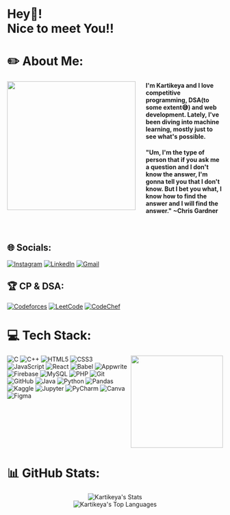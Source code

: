 # Hey👋! <br>Nice to meet You!!

# ✏️ About Me:

<img align="left" height="300" style="margin-right: 1.5rem" src="https://github.com/Anmol-Baranwal/Cool-GIFs-For-GitHub/assets/74038190/9be4d344-6782-461a-b5a6-32a07bf7b34e"  />

#### I'm Kartikeya and I love competitive programming, DSA(to some extent😅) and web development. Lately, I've been diving into machine learning, mostly just to see what's possible.

#### "Um, I'm the type of person that if you ask me a question and I don't know the answer, I'm gonna tell you that I don't know. But I bet you what, I know how to find the answer and I will find the answer." ~Chris Gardner

<br clear="both">

## 🌐 Socials:

[![Instagram](https://img.shields.io/badge/Instagram-%23E4405F.svg?logo=Instagram&logoColor=white)](https://www.instagram.com/kartikeya_042/)
[![LinkedIn](https://img.shields.io/badge/LinkedIn-%230077B5.svg?logo=linkedin&logoColor=white)](https://www.linkedin.com/in/kartikeya-singh-5409b7292/)
[![Gmail](https://img.shields.io/badge/Gmail-D14836?logo=gmail&logoColor=white)](https://mail.google.com/mail/u/0/#inbox?compose=CllgCKCCSfqRllqxjtMdjtMQHxqbchlbxKbtrfPsNKHxXVNKQgfGknLfxwwstpSJhbZlhWdsbSV)

## 🏆 CP & DSA:

[![Codeforces](https://img.shields.io/badge/Codeforces-%234CC61E.svg?logo=Codeforces&logoColor=white)](https://codeforces.com/profile/kartikeyasingh042)
[![LeetCode](https://img.shields.io/badge/LeetCode-%23FFA116.svg?logo=LeetCode&logoColor=white)](https://leetcode.com/u/kartikeya042/)
[![CodeChef](https://img.shields.io/badge/CodeChef-%23A52A2A.svg?logo=CodeChef&logoColor=white)](https://www.codechef.com/users/kartikeya042)

# 💻 Tech Stack:

<img align="right" height="215" src="https://user-images.githubusercontent.com/74038190/214375117-d7fc8261-fff2-4b2a-826f-b917ff005e54.gif"  />

![C](https://img.shields.io/badge/C-A8B9CC?logo=c&logoColor=black&style=for-the-badge) ![C++](https://img.shields.io/badge/C++-00599C?logo=cplusplus&logoColor=white&style=for-the-badge) ![HTML5](https://img.shields.io/badge/HTML5-E34F26?logo=html5&logoColor=white&style=for-the-badge) ![CSS3](https://img.shields.io/badge/CSS-1572B6?logo=css&logoColor=white&style=for-the-badge) ![JavaScript](https://img.shields.io/badge/JavaScript-F7DF1E?logo=javascript&logoColor=black&style=for-the-badge) ![React](https://img.shields.io/badge/React-61DAFB?logo=react&logoColor=black&style=for-the-badge) ![Babel](https://img.shields.io/badge/Babel-F9DC3E?logo=babel&logoColor=black&style=for-the-badge) ![Appwrite](https://img.shields.io/badge/Appwrite-F02E65?logo=appwrite&logoColor=white&style=for-the-badge) ![Firebase](https://img.shields.io/badge/Firebase-FFCA28?logo=firebase&logoColor=black&style=for-the-badge) ![MySQL](https://img.shields.io/badge/MySQL-4479A1?logo=mysql&logoColor=white&style=for-the-badge) ![PHP](https://img.shields.io/badge/PHP-777BB4?logo=php&logoColor=black&style=for-the-badge) ![Git](https://img.shields.io/badge/Git-F05032?logo=git&logoColor=white&style=for-the-badge) ![GitHub](https://img.shields.io/badge/GitHub-181717?logo=github&logoColor=white&style=for-the-badge) ![Java](https://skillicons.dev/icons?i=java) ![Python](https://img.shields.io/badge/Python-3776AB?logo=python&logoColor=white&style=for-the-badge) ![Pandas](https://img.shields.io/badge/pandas-150458?logo=pandas&logoColor=white&style=for-the-badge) ![Kaggle](https://img.shields.io/badge/Kaggle-20BEFF?logo=kaggle&logoColor=black&style=for-the-badge) ![Jupyter](https://img.shields.io/badge/Jupyter-F37626?logo=jupyter&logoColor=black&style=for-the-badge) ![PyCharm](https://img.shields.io/badge/PyCharm-000000?logo=pycharm&logoColor=white&style=for-the-badge) ![Canva](https://img.shields.io/badge/Canva-00C4CC?logo=canva&logoColor=black&style=for-the-badge) ![Figma](https://img.shields.io/badge/Figma-F24E1E?logo=figma&logoColor=white&style=for-the-badge)

<br clear="both">

# 📊 GitHub Stats:
<div align="center">

![Kartikeya's Stats](https://github-readme-stats.vercel.app/api?username=kartikeya042&hide_title=false&hide_rank=false&show_icons=true&include_all_commits=true&count_private=true&disable_animations=false&theme=dracula&locale=en&hide_border=false)
<br/>
![Kartikeya's Top Languages](https://github-readme-stats.vercel.app/api/top-langs?username=kartikeya042&locale=en&hide_title=false&layout=compact&card_width=320&langs_count=5&theme=dracula&hide_border=false)
</div>